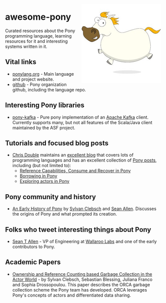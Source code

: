 [<img src="https://github.com/jghoman/awesome-pony/raw/master/ponylang-logo.jpg" align="right">](https://www.ponylang.org/)
# awesome-pony
Curated resources about the Pony programming language, learning resources for it and interesting systems written in it.

## Vital links
* [ponylang.org](https://www.ponylang.org/) - Main language and project website.
* [github](https://github.com/ponylang) - Pony organization github, including the language repo.

## Interesting Pony libraries
* [pony-kafka](https://github.com/WallarooLabs/pony-kafka) - Pure pony implementation of an [Apache Kafka](https://kafka.apache.org/) client.  Currently supports many, but not all features of the Scala/Java client maintained by the ASF project.

## Tutorials and focused blog posts
* [Chris Double](https://twitter.com/doublec) maintains an [excellent blog](https://bluishcoder.co.nz/index.html) that covers lots of programming languages and has an excellent collection of [Pony posts](https://bluishcoder.co.nz/tags/pony/index.html), including (but not limited to):
   * [Reference Capabilities, Consume and Recover in Pony](https://bluishcoder.co.nz/2017/07/31/reference_capabilities_consume_recover_in_pony.html)
   * [Borrowing in Pony](https://bluishcoder.co.nz/2016/07/18/borrowing-in-pony.html)
   * [Exploring actors in Pony](https://bluishcoder.co.nz/2016/05/11/exploring-actors-in-pony.html)

## Pony community and history
* [An Early History of Pony](https://www.ponylang.org/blog/2017/05/an-early-history-of-pony/) by [Sylvan Clebsch](https://github.com/sylvanc) and [Sean Allen](https://twitter.com/SeanTAllen).  Discusses the origins of Pony and what prompted its creation.

## Folks who tweet interesting things about Pony
* [Sean T Allen](https://twitter.com/SeanTAllen) - VP of Engineering at [Wallaroo Labs](https://www.wallaroolabs.com/) and one of the early contributors to Pony.

## Academic Papers
* [Ownership and Reference Counting based Garbage Collection in the Actor World](https://www.doc.ic.ac.uk/~scd/icooolps15_GC.pdf) - 
by Sylvan Clebsch, Sebastian Blessing, Juliana Franco and Sophia Drossopoulou.  This paper describes the ORCA garbage collection scheme the Pony team has developed.  ORCA leverages Pony's concepts of actors and differentiated data sharing.
